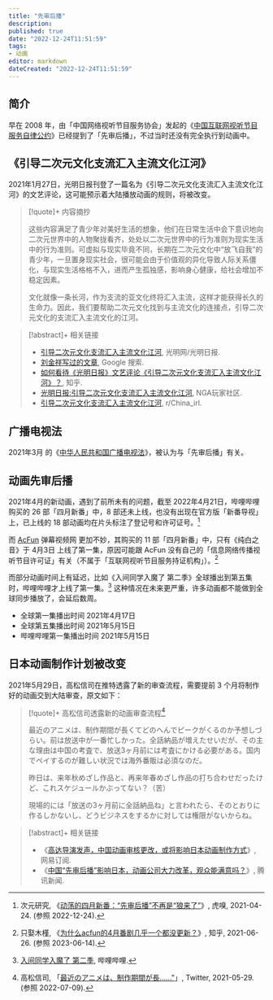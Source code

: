```yaml
---
title: "先审后播"
description:
published: true
date: "2022-12-24T11:51:59"
tags:
- 动画
editor: markdown
dateCreated: "2022-12-24T11:51:59"
---
```


## 简介

早在 2008 年，由「中国网络视听节目服务协会」发起的《[中国互联网视听节目服务自律公约](/rule/行业协会/中国网络视听节目服务协会/中国互联网视听节目服务自律公约.md)》已经提到了「先审后播」，不过当时还没有完全执行到动画中。

## 《引导二次元文化支流汇入主流文化江河》

2021年1月27日，光明日报刊登了一篇名为《引导二次元文化支流汇入主流文化江河》的文艺评论，这可能预示着大陆播放动画的规则，将被改变。

> [!quote]+ 内容摘抄
>
> 这些内容满足了青少年对美好生活的想象，他们在日常生活中会下意识地向二次元世界中的人物聚拢看齐，处处以二次元世界中的行为准则为现实生活中的行为准则。可虚拟与现实毕竟不同，长期在二次元文化中“放飞自我”的青少年，一旦置身现实社会，很可能会由于价值观的异化导致人际关系僵化，与现实生活格格不入，进而产生孤独感，影响身心健康，给社会增加不稳定因素。
>
> 文化就像一条长河，作为支流的亚文化终将汇入主流，这样才能获得长久的生命力。因此，我们要帮助二次元文化找到与主流文化的连接点，引导二次元文化的支流汇入主流文化的江河。

> [!abstract]+ 相关链接
>
> +   [引导二次元文化支流汇入主流文化江河](https://web.archive.org/web/20210128170327mp_/https://epaper.gmw.cn/gmrb/html/2021-01/27/nw.D110000gmrb_20210127_2-13.htm), 光明网/光明日报.
> +   [刘金祥写过的文章](https://archive.is/oJOGM "https://www.google.com/search?q=刘金祥&newwindow=1&tbm=nws"), Google 搜索.
> +   [如何看待《光明日报》文艺评论《引导二次元文化支流汇入主流文化江河》？](https://web.archive.org/web/20210129031039/https://www.zhihu.com/question/441627645), 知乎.
> +   [光明日报:引导二次元文化支流汇入主流文化江河](https://archive.is/ZgJx9 "https://bbs.nga.cn/read.php?tid=25311930"), NGA玩家社区.
> +   [引导二次元文化支流汇入主流文化江河](https://web.archive.org/web/20210203021725/https://old.reddit.com/r/China_irl/comments/l72b9l/引导二次元文化支流汇入主流文化江河/), r/China_irl.

## 广播电视法

2021年3月 的《[中华人民共和国广播电视法](/rule/普通法律/中华人民共和国广播电视法.md)》，被认为与「先审后播」有关。

## 动画先审后播

2021年4月的新动画，遇到了前所未有的问题，截至 2022年4月21日，哔哩哔哩购买的 26 部「四月新番」中，8 部还未上线，也没有出现在官方版「新番导视」上，已上线的 18 部动画均在片头标注了登记号和许可证号。[^423716]

[^423716]: 次元研究, 《[动荡的四月新番：“先审后播”不再是“狼来了”](https://web.archive.org/web/20221224112902/https://www.huxiu.com/article/423716.html)》, 虎嗅, 2021-04-24. (参照 2022-12-24).

而 [AcFun](/website/AcFun.md) 弹幕视频网 更加不妙，其购买的 11 部「四月新番」中，只有《纯白之音》于 4月3日 上线了第一集，原因可能跟 AcFun 没有自己的「信息网络传播视听节目许可证」有关（不属于「互联网视听节目服务持证机构」）。[^01063]

[^01063]: 只娶木槿, 《[为什么acfun的4月番剧几乎一个都没更新？](https://web.archive.org/web/20220416130252/https://www.zhihu.com/question/468001063)》, 知乎, 2021-06-26. (参照 2023-06-14).

而部分动画时间上有延迟，比如《入间同学入魔了 第二季》全球播出到第五集时，哔哩哔哩才上线了第一集。[^jJ5Ji] 这种情况在未来更严重，许多动画都不能做到全球同步播放了，会延后数周。

+   全球第一集播出时间 2021年4月17日
+   全球第五集播出时间 2021年5月15日
+   哔哩哔哩第一集播出时间 2021年5月15日

[^jJ5Ji]: [入间同学入魔了 第二季](https://archive.is/jJ5Ji "https://www.bilibili.com/bangumi/play/ss38224"), 哔哩哔哩.

## 日本动画制作计划被改变

2021年5月29日，高松信司在推特透露了新的审查流程，需要提前 3 个月将制作好的动画交到大陆审查，原文如下：

> [!quote]+ 高松信司透露新的动画审查流程[^shinji_1]
>
> 最近のアニメは、制作期間が長くてどのへんでピークがくるのか予想しづらい。前は放送中が一番忙しかった。全話納品が増えたせいだが、その主な理由は中国の考査で、放送3ヶ月前には考査にかける必要がある。国内でペイするのが難しい状況では海外番販は必須なのだ。
>
> 昨日は、来年秋めざし作品と、再来年春めざし作品の打ち合わせだったけど、これスケジュールかぶってない？（苦）
>
> 現場的には「放送の3ヶ月前に全話納品ね」と言われたら、そのとおりに作るしかないし、どうビジネスをするかに対しては権限がないからね。

[^shinji_1]: 高松信司, 「[最近のアニメは、制作期間が長……"](https://web.archive.org/web/20210531204048/https://twitter.com/takama2_shinji/status/1398394818804424705)」, Twitter, 2021-05-29. (参照 2022-07-09).

> [!abstract]+ 相关链接
>
> +   《[高达导演发声，中国动画审核更改，或将影响日本动画制作方式](https://web.archive.org/web/20210602081404/https://www.163.com/dy/article/GB6VLFA40535J138.html)》, 网易订阅.
> +   《[中国“先审后播”影响日本，动画公司大力改革，观众能满意吗？](https://web.archive.org/web/20210602111057/https://new.qq.com/rain/a/20210531A0DWBJ00)》, 腾讯新闻.
